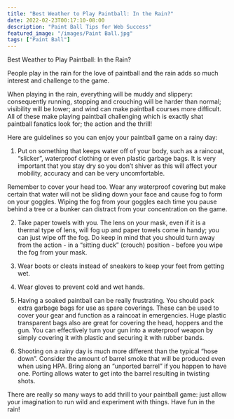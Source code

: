 ```yaml
---
title: "Best Weather to Play Paintball: In the Rain?"
date: 2022-02-23T00:17:10-08:00
description: "Paint Ball Tips for Web Success"
featured_image: "/images/Paint Ball.jpg"
tags: ["Paint Ball"]
---
```


Best Weather to Play Paintball: In the Rain?

People play in the rain for the love of paintball and the rain adds so much interest and challenge to the game.

When playing in the rain, everything will be muddy and slippery: consequently running, stopping and crouching will be harder than normal; visibility will be lower; and wind can make paintball courses more difficult.  All of these make playing paintball challenging which is exactly shat paintball fanatics look for; the action and the thrill!

Here are guidelines so you can enjoy your paintball game on a rainy day:

1.  Put on something that keeps water off of your body, such as a raincoat, “slicker”, waterproof clothing or even plastic garbage bags. It is very important that you stay dry so you don’t shiver as this will affect your mobility, accuracy and can be very uncomfortable.

Remember to cover your head too.  Wear any waterproof covering but make certain that water will not be sliding down your face and cause fog to form on your goggles.  Wiping the fog from your goggles each time you pause behind a tree or a bunker can distract from your concentration on the game.   

2.  Take paper towels with you. The lens on your mask, even if it is a thermal type of lens, will fog up and paper towels come in handy; you can just wipe off the fog.  Do keep in mind that you should turn away from the action - in a “sitting duck” (crouch) position - before you wipe the fog from your mask.

3.  Wear boots or cleats instead of sneakers to keep your feet from getting wet.  

4.  Wear gloves to prevent cold and wet hands. 

5.  Having a soaked paintball can be really frustrating. You should pack extra garbage bags for use as spare coverings. These can be used to cover your gear and function as a raincoat in emergencies.  Huge plastic transparent bags also are great for covering the head, hoppers and the gun.  You can effectively turn your gun into a waterproof weapon by simply covering it with plastic and securing it with rubber bands.

6.  Shooting on a rainy day is much more different than the typical “hose down”. Consider the amount of barrel smoke that will be produced even when using HPA.  Bring along an “unported barrel” if you happen to have one.  Porting allows water to get into the barrel resulting in twisting shots. 

There are really so many ways to add thrill to your paintball game: just allow your imagination to run wild and experiment with things.  Have fun in the rain!


